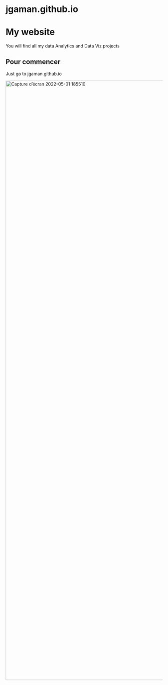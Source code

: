 # jgaman.github.io
# My website

You will find all my data Analytics and Data Viz projects

## Pour commencer

Just go to jgaman.github.io



<img width="1918" alt="Capture d’écran 2022-05-01 185510" src="https://user-images.githubusercontent.com/43534237/166156114-40af5e58-3b32-4cff-8feb-d34dd65d3159.png">
